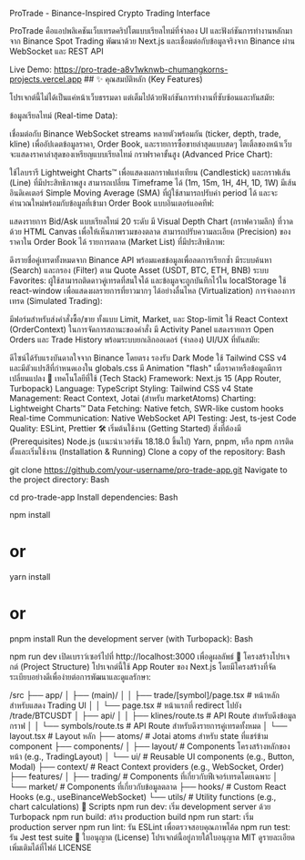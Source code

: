ProTrade - Binance-Inspired Crypto Trading Interface




ProTrade คือแอปพลิเคชันเว็บเทรดคริปโตแบบเรียลไทม์ที่จำลอง UI และฟังก์ชันการทำงานหลักมาจาก Binance Spot Trading พัฒนาด้วย Next.js และเชื่อมต่อกับข้อมูลจริงจาก Binance ผ่าน WebSocket และ REST API

Live Demo: https://pro-trade-a8v1wknwb-chumangkorns-projects.vercel.app ## ✨ คุณสมบัติหลัก (Key Features)

โปรเจกต์นี้ไม่ได้เป็นแค่หน้าเว็บธรรมดา แต่เต็มไปด้วยฟังก์ชันการทำงานที่ซับซ้อนและทันสมัย:

ข้อมูลเรียลไทม์ (Real-time Data):

เชื่อมต่อกับ Binance WebSocket streams หลายตัวพร้อมกัน (ticker, depth, trade, kline) เพื่ออัปเดตข้อมูลราคา, Order Book, และรายการซื้อขายล่าสุดแบบสดๆ
ไตเติ้ลของหน้าเว็บจะแสดงราคาล่าสุดของเหรียญแบบเรียลไทม์
กราฟราคาขั้นสูง (Advanced Price Chart):

ใช้ไลบรารี Lightweight Charts™ เพื่อแสดงผลกราฟแท่งเทียน (Candlestick) และกราฟเส้น (Line) ที่มีประสิทธิภาพสูง
สามารถเปลี่ยน Timeframe ได้ (1m, 15m, 1H, 4H, 1D, 1W)
มีเส้นอินดิเคเตอร์ Simple Moving Average (SMA) ที่ผู้ใช้สามารถปรับค่า period ได้ และจะคำนวณใหม่พร้อมกับข้อมูลที่เข้ามา
Order Book แบบอินเตอร์แอคทีฟ:

แสดงรายการ Bid/Ask แบบเรียลไทม์ 20 ระดับ
มี Visual Depth Chart (กราฟความลึก) ที่วาดด้วย HTML Canvas เพื่อให้เห็นภาพรวมของตลาด
สามารถปรับความละเอียด (Precision) ของราคาใน Order Book ได้
รายการตลาด (Market List) ที่มีประสิทธิภาพ:

ดึงรายชื่อคู่เทรดทั้งหมดจาก Binance API พร้อมแคชข้อมูลเพื่อลดการเรียกซ้ำ
มีระบบค้นหา (Search) และกรอง (Filter) ตาม Quote Asset (USDT, BTC, ETH, BNB)
ระบบ Favorites: ผู้ใช้สามารถติดดาวคู่เทรดที่สนใจได้ และข้อมูลจะถูกบันทึกไว้ใน localStorage
ใช้ react-window เพื่อแสดงผลรายการที่ยาวมากๆ ได้อย่างลื่นไหล (Virtualization)
การจำลองการเทรด (Simulated Trading):

มีฟอร์มสำหรับส่งคำสั่งซื้อ/ขาย ทั้งแบบ Limit, Market, และ Stop-limit
ใช้ React Context (OrderContext) ในการจัดการสถานะของคำสั่ง
มี Activity Panel แสดงรายการ Open Orders และ Trade History พร้อมระบบยกเลิกออเดอร์ (จำลอง)
UI/UX ที่ทันสมัย:

ดีไซน์ได้รับแรงบันดาลใจจาก Binance โดยตรง
รองรับ Dark Mode
ใช้ Tailwind CSS v4 และมีตัวแปรสีที่กำหนดเองใน globals.css
มี Animation "flash" เมื่อราคาหรือข้อมูลมีการเปลี่ยนแปลง
🚀 เทคโนโลยีที่ใช้ (Tech Stack)
Framework: Next.js 15 (App Router, Turbopack)
Language: TypeScript
Styling: Tailwind CSS v4
State Management: React Context, Jotai (สำหรับ marketAtoms)
Charting: Lightweight Charts™
Data Fetching: Native fetch, SWR-like custom hooks
Real-time Communication: Native WebSocket API
Testing: Jest, ts-jest
Code Quality: ESLint, Prettier
🛠️ เริ่มต้นใช้งาน (Getting Started)
สิ่งที่ต้องมี (Prerequisites)
Node.js (แนะนำเวอร์ชัน 18.18.0 ขึ้นไป)
Yarn, pnpm, หรือ npm
การติดตั้งและเริ่มใช้งาน (Installation & Running)
Clone a copy of the repository:
Bash

git clone https://github.com/your-username/pro-trade-app.git
Navigate to the project directory:
Bash

cd pro-trade-app
Install dependencies:
Bash

npm install
# or
yarn install
# or
pnpm install
Run the development server (with Turbopack):
Bash

npm run dev
เปิดเบราว์เซอร์ไปที่ http://localhost:3000 เพื่อดูผลลัพธ์
📂 โครงสร้างโปรเจกต์ (Project Structure)
โปรเจกต์นี้ใช้ App Router ของ Next.js โดยมีโครงสร้างที่จัดระเบียบอย่างดีเพื่อง่ายต่อการพัฒนาและดูแลรักษา:

/src
├── app/
│   ├── (main)/
│   │   ├── trade/[symbol]/page.tsx  # หน้าหลักสำหรับแสดง Trading UI
│   │   └── page.tsx                 # หน้าแรกที่ redirect ไปยัง /trade/BTCUSDT
│   ├── api/
│   │   ├── klines/route.ts          # API Route สำหรับดึงข้อมูลกราฟ
│   │   └── symbols/route.ts         # API Route สำหรับดึงรายการคู่เทรดทั้งหมด
│   └── layout.tsx                   # Layout หลัก
├── atoms/                          # Jotai atoms สำหรับ state ที่แชร์ข้าม component
├── components/
│   ├── layout/                      # Components โครงสร้างหลักของหน้า (e.g., TradingLayout)
│   └── ui/                          # Reusable UI components (e.g., Button, Modal)
├── context/                        # React Context providers (e.g., WebSocket, Order)
├── features/
│   ├── trading/                     # Components ที่เกี่ยวกับฟีเจอร์เทรดโดยเฉพาะ
│   └── market/                      # Components ที่เกี่ยวกับข้อมูลตลาด
├── hooks/                          # Custom React Hooks (e.g., useBinanceWebSocket)
└── utils/                          # Utility functions (e.g., chart calculations)
📜 Scripts
npm run dev: เริ่ม development server ด้วย Turbopack
npm run build: สร้าง production build
npm run start: เริ่ม production server
npm run lint: รัน ESLint เพื่อตรวจสอบคุณภาพโค้ด
npm run test: รัน Jest test suite
📄 ใบอนุญาต (License)
โปรเจกต์นี้อยู่ภายใต้ใบอนุญาต MIT ดูรายละเอียดเพิ่มเติมได้ที่ไฟล์ LICENSE
